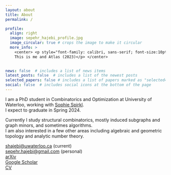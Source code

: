 ```yaml
---
layout: about
title: About
permalink: /

profile:
  align: right
  image: sepehr_hajebi_profile.jpg
  image_circular: true # crops the image to make it circular
  more_info: >
    <center> <p style="font-family: calibri, sans-serif; font-size:10pt; font-style:italic">
    This is me and Atlas (2023)</p> </center>
    

news: false  # includes a list of news items
latest_posts: false  # includes a list of the newest posts
selected_papers: false # includes a list of papers marked as "selected={true}"
social: false  # includes social icons at the bottom of the page
---
```


I am a PhD student in Combinatorics and Optimization at University of Waterloo, working with <a href='https://sites.google.com/site/sophiespirkl/'>Sophie Spirkl</a>.\
I expect to graduate in Spring 2024.

Currently I study structural combinatorics, mostly induced subgraphs and graph minors, and sometimes algorithms.\
I am also interested in a few other areas including algebraic and geometric topology and analytic number theory.


<a href='mailto:shajebi@uwaterloo.ca'><i class="fas fa-envelope"></i> shajebi@uwaterloo.ca</a> (current)\
<a href='mailto:sepehr.hajebi@gmail.com'><i class="fas fa-envelope"></i> sepehr.hajebi@gmail.com</a> (personal)\
<a href='https://arxiv.org/a/hajebi_s_1.html'><i class="fas fa-face-smile"></i> arXiv</a>\
<a href='https://scholar.google.com/citations?hl=en&authuser=1&user=jHoNmSkAAAAJ'><i class="ai ai-google-scholar"></i> Google Scholar</a>\
<a href="{{ 'sepehr_hajebi_cv.pdf' | prepend: 'assets/pdf/' | relative_url}}" target="_blank" rel="noopener noreferrer"><i class="fas fa-file-pdf"></i> CV</a>
